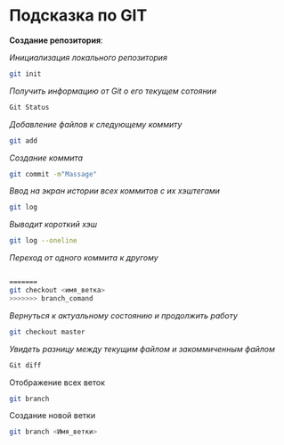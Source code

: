 # Подсказка по GIT

**Создание репозитория**:

*Инициализация локального репозитория*
```sh
git init
```
*Получить информацию от Git о его текущем сотоянии*
```sh
Git Status
```
*Добавление файлов к следующему коммиту*
```sh
git add
```
*Создание коммита*
```sh
git commit -m"Massage"
```
*Ввод на экран истории всех коммитов с их хэштегами*
```sh
git log
```
*Выводит короткий хэш*
```sh
git log --oneline
```
*Переход от одного коммита к другому*
```sh

=======
git checkout <имя_ветка>
>>>>>>> branch_comand
```
*Вернуться к актуальному состоянию и продолжить работу*
```sh
git checkout master
```
*Увидеть разницу между текущим файлом и закоммиченным файлом*
```sh
Git diff
```
Отображение всех веток
```sh
git branch
```
Создание новой ветки 
```sh
git branch <Имя_ветки>
```